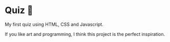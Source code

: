 # Quiz 🎨

My first quiz using HTML, CSS and Javascript.

If you like art and programming, I think this project is the perfect inspiration.
